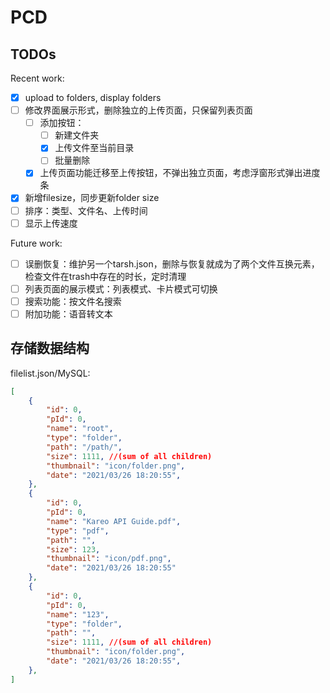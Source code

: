 # PCD

## TODOs

Recent work:

- [x] upload to folders, display folders
- [ ] 修改界面展示形式，删除独立的上传页面，只保留列表页面
  - [ ] 添加按钮：
    - [ ] 新建文件夹
    - [x] 上传文件至当前目录
    - [ ] 批量删除
  - [x] 上传页面功能迁移至上传按钮，不弹出独立页面，考虑浮窗形式弹出进度条
- [x] 新增filesize，同步更新folder size
- [ ] 排序：类型、文件名、上传时间
- [ ] 显示上传速度

Future work:

- [ ] 误删恢复：维护另一个tarsh.json，删除与恢复就成为了两个文件互换元素，检查文件在trash中存在的时长，定时清理
- [ ] 列表页面的展示模式：列表模式、卡片模式可切换
- [ ] 搜索功能：按文件名搜索
- [ ] 附加功能：语音转文本

## 存储数据结构

filelist.json/MySQL:

```json
[
    {
        "id": 0,
        "pId": 0,
        "name": "root",
        "type": "folder",
        "path": "/path/",
        "size": 1111, //(sum of all children)
        "thumbnail": "icon/folder.png",
        "date": "2021/03/26 18:20:55",
    },
    {
        "id": 0,
        "pId": 0,
        "name": "Kareo API Guide.pdf",
        "type": "pdf",
        "path": "",
        "size": 123,
        "thumbnail": "icon/pdf.png",
        "date": "2021/03/26 18:20:55"
    },
    {
        "id": 0,
        "pId": 0,
        "name": "123",
        "type": "folder",
        "path": "",
        "size": 1111, //(sum of all children)
        "thumbnail": "icon/folder.png",
        "date": "2021/03/26 18:20:55",
    },
]
```

